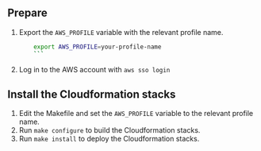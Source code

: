 ## Prepare

1. Export the `AWS_PROFILE` variable with the relevant profile name.
    ```bash
		export AWS_PROFILE=your-profile-name
		```
2. Log in to the AWS account with `aws sso login`

## Install the Cloudformation stacks

1. Edit the Makefile and set the `AWS_PROFILE` variable to the relevant profile name.
2. Run `make configure` to build the Cloudformation stacks.
3. Run `make install` to deploy the Cloudformation stacks.
